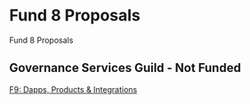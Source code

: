 # Fund 8 Proposals

Fund 8 Proposals

## Governance Services Guild - Not Funded

[F9: Dapps, Products & Integrations](https://cardano.ideascale.com/c/campaigns/26595/stage/stage-governancephase9dc535/ideas/unspecified)




